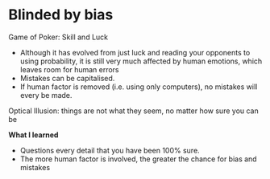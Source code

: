 # Blinded by bias

Game of Poker: Skill and Luck

- Although it has evolved from just luck and reading your opponents to using probability, it is still very much affected by human emotions, which leaves room for human errors
- Mistakes can be capitalised.
- If human factor is removed (i.e. using only computers), no mistakes will every be made.

Optical Illusion: things are not what they seem, no matter how sure you can be

**What I learned**

- Questions every detail that you have been 100% sure.
- The more human factor is involved, the greater the chance for bias and mistakes
